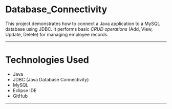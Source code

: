 # Database_Connectivity

This project demonstrates how to connect a Java application to a MySQL database using JDBC. It performs basic *CRUD operations* (Add, View, Update, Delete) for managing employee records.

---

# Technologies Used

- Java
- JDBC (Java Database Connectivity)
- MySQL
- Eclipse IDE
- GitHub

---

